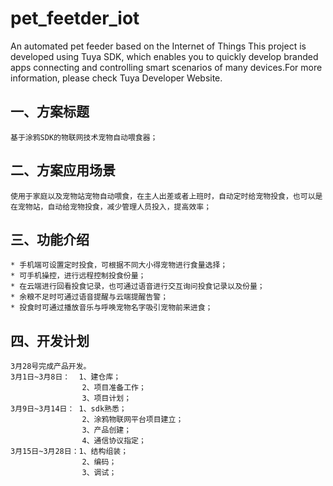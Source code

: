 # pet_feetder_iot
An automated pet feeder based on the Internet of Things
This project is developed using Tuya SDK, which enables you to quickly develop branded apps connecting and controlling smart scenarios of many devices.For more information, please check Tuya Developer Website.
## 一、方案标题
    基于涂鸦SDK的物联网技术宠物自动喂食器；
## 二、方案应用场景
    使用于家庭以及宠物站宠物自动喂食，在主人出差或者上班时，自动定时给宠物投食，也可以是在宠物站，自动给宠物投食，减少管理人员投入，提高效率；
## 三、功能介绍
    * 手机端可设置定时投食，可根据不同大小得宠物进行食量选择；
    * 可手机操控，进行远程控制投食份量；
    * 在云端进行回看投食记录，也可通过语音进行交互询问投食记录以及份量；
    * 余粮不足时可通过语音提醒与云端提醒告警；
    * 投食时可通过播放音乐与呼唤宠物名字吸引宠物前来进食；
## 四、开发计划
    3月28号完成产品开发。
    3月1日~3月8日：  1、建仓库；
                    2、项目准备工作；
                    3、项目计划；
    3月9日~3月14日： 1、sdk熟悉；
                    2、涂鸦物联网平台项目建立；
                    3、产品创建；
                    4、通信协议指定；
    3月15日~3月28日：1、结构组装；
                    2、编码；
                    3、调试；
      

